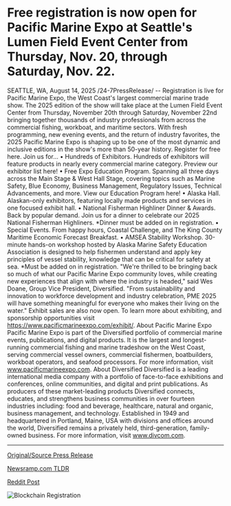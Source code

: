 # Free registration is now open for Pacific Marine Expo at Seattle's Lumen Field Event Center from Thursday, Nov. 20, through Saturday, Nov. 22.

SEATTLE, WA, August 14, 2025 /24-7PressRelease/ -- Registration is live for Pacific Marine Expo, the West Coast's largest commercial marine trade show.   The 2025 edition of the show will take place at the Lumen Field Event Center from Thursday, November 20th through Saturday, November 22nd bringing together thousands of industry professionals from across the commercial fishing, workboat, and maritime sectors.   With fresh programming, new evening events, and the return of industry favorites, the 2025 Pacific Marine Expo is shaping up to be one of the most dynamic and inclusive editions in the show's more than 50-year history.   Register for free here.  Join us for…  • Hundreds of Exhibitors. Hundreds of exhibitors will feature products in nearly every commercial marine category. Preview our exhibitor list here!  • Free Expo Education Program. Spanning all three days across the Main Stage & West Hall Stage, covering topics such as Marine Safety, Blue Economy, Business Management, Regulatory Issues, Technical Advancements, and more. View our Education Program here!  • Alaska Hall. Alaskan-only exhibitors, featuring locally made products and services in one focused exhibit hall.  • National Fisherman Highliner Dinner & Awards. Back by popular demand. Join us for a dinner to celebrate our 2025 National Fisherman Highliners. *Dinner must be added on in registration.  • Special Events. From happy hours, Coastal Challenge, and The King County Maritime Economic Forecast Breakfast.  • AMSEA Stability Workshop. 30-minute hands-on workshop hosted by Alaska Marine Safety Education Association is designed to help fishermen understand and apply key principles of vessel stability, knowledge that can be critical for safety at sea. *Must be added on in registration.  "We're thrilled to be bringing back so much of what our Pacific Marine Expo community loves, while creating new experiences that align with where the industry is headed," said Wes Doane, Group Vice President, Diversified. "From sustainability and innovation to workforce development and industry celebration, PME 2025 will have something meaningful for everyone who makes their living on the water."   Exhibit sales are also now open. To learn more about exhibiting, and sponsorship opportunities visit https://www.pacificmarineexpo.com/exhibit/.   About Pacific Marine Expo Pacific Marine Expo is part of the Diversified portfolio of commercial marine events, publications, and digital products. It is the largest and longest-running commercial fishing and marine tradeshow on the West Coast, serving commercial vessel owners, commercial fishermen, boatbuilders, workboat operators, and seafood processors. For more information, visit www.pacificmarineexpo.com.   About Diversified Diversified is a leading international media company with a portfolio of face-to-face exhibitions and conferences, online communities, and digital and print publications. As producers of these market-leading products Diversified connects, educates, and strengthens business communities in over fourteen industries including: food and beverage, healthcare, natural and organic, business management, and technology. Established in 1949 and headquartered in Portland, Maine, USA with divisions and offices around the world, Diversified remains a privately held, third-generation, family-owned business. For more information, visit www.divcom.com. 

---

[Original/Source Press Release](https://www.24-7pressrelease.com/press-release/525860/free-registration-is-now-open-for-pacific-marine-expo-at-seattles-lumen-field-event-center-from-thursday-nov-20-through-saturday-nov-22)
                    

[Newsramp.com TLDR](https://newsramp.com/curated-news/pacific-marine-expo-2025-a-gateway-to-the-future-of-the-marine-industry/cbe8960683da212511ef550aea90346c) 

 



[Reddit Post](https://www.reddit.com/r/eventNews/comments/1mptsfl/pacific_marine_expo_2025_a_gateway_to_the_future/) 



![Blockchain Registration](https://cdn.newsramp.app/24-7PressRelease/qrcode/258/14/chefkgAf.webp)